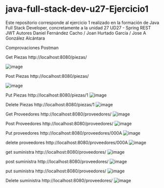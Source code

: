 # java-full-stack-dev-u27-Ejercicio1
Este repositorio corresponde al ejercicio 1 realizado en la formación de Java Full Stack Developer, concretamente a la unidad 27 UD27 - Spring REST JWT Autores Daniel Fernández Cacho / Joan Hurtado García / Jose A González Alcántara

Comprovaciones Postman

Get Piezas
http://localhost:8080/piezas/

![image](https://user-images.githubusercontent.com/65864090/170499664-2b33d21d-1de7-47ba-9905-d109439c7ebe.png)

Post Piezas
http://localhost:8080/piezas/

![image](https://user-images.githubusercontent.com/65864090/170499875-0569b9d9-066a-4696-9663-e3eceac43b91.png)

Put Piezas
http://localhost:8080/piezas/1
![image](https://user-images.githubusercontent.com/65864090/170500067-503a6ee4-ac56-490e-a841-1ff8d6e70269.png)

Delete Piezas
http://localhost:8080/piezas/1
![image](https://user-images.githubusercontent.com/65864090/170500357-6406cc0c-addf-4016-84ff-addde6810e04.png)

Get Proveedores
http://localhost:8080/proveedores/
![image](https://user-images.githubusercontent.com/65864090/170501807-77756c42-79db-4f14-99bd-a4f021163c93.png)

Post Proveedores
http://localhost:8080/proveedores/
![image](https://user-images.githubusercontent.com/65864090/170502198-32053e1e-3c02-41b4-9743-29fa55c5db93.png)

Put proveedores
http://localhost:8080/proveedores/000A
![image](https://user-images.githubusercontent.com/65864090/170503218-8e3a39d2-e944-4620-996c-18045e379dc1.png)

delete proveedores
http://localhost:8080/proveedores/000A
![image](https://user-images.githubusercontent.com/65864090/170503369-0eb5c921-413c-454e-98b5-7a98b026a616.png)

get suministra
http://localhost:8080/proveedores/
![image](https://user-images.githubusercontent.com/65864090/170503652-993b35d6-0c35-48cc-9c37-47a728a7667c.png)

post suministra
http://localhost:8080/proveedores/
![image](https://user-images.githubusercontent.com/65864090/170503915-a1940df5-70d7-4ca2-9014-f6ef32e02fa3.png)

put suministra
http://localhost:8080/proveedores/
![image](https://user-images.githubusercontent.com/65864090/170504129-3d1337ae-d03d-49d8-bd65-1e71957ef15a.png)

Delete suministra
http://localhost:8080/proveedores/
![image](https://user-images.githubusercontent.com/65864090/170504250-cf2ead09-2581-4675-8533-ee1b726ed383.png)

